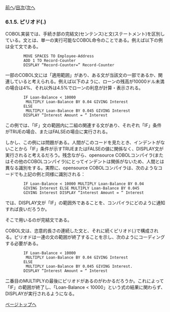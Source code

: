 <!--navi start1-->
[前へ](6-1-4-2.md)/[目次](https://momo2584.github.io/opensourcecobol.github.io/markdown/TOC.html)/[次へ](6-1-6.md)
<!--navi end1-->
### 6.1.5. ピリオド(.)

COBOL実装では、手続き部の完結文(センテンス)と文(ステートメント)を区別している。文とは、単一の実行可能なCOBOL命令のことである。例えば以下の例は全て文である。

```
        MOVE SPACES TO Employee-Address
        ADD 1 TO Record-Counter
        DISPLAY “Record-Counter=” Record-Counter
```

一部のCOBOL文には「適用範囲」があり、ある文が当該文の一部であるか、関連していると考えられる。例えば以下のように、ローンの残高が10000ドル未満の場合は4%、それ以外は4.5%でローンの利息が計算・表示される。

```
        IF Loan-Balance < 10000
         MULTIPLY Loan-Balance BY 0.04 GIVING Interest
        ELSE
         MULTIPLY Loan-Balance BY 0.045 GIVING Interest
        DISPLAY “Interest Amount = “ Interest
```

この例では、「IF」文の範囲内に二組の関連する文があり、それぞれ「IF」条件がTRUEの場合、またはFALSEの場合に実行される。

しかし、この例には問題がある。人間がこのコードを見たとき、インデントがないことから「IF」条件が示すTRUEまたはFALSEの値に関係なく、DISPLAY文が実行されると考えるだろう。残念ながら、opensource COBOLコンパイラ(またはその他のCOBOLコンパイラ)にとってインデントは関係がないため、人間とは異なる識別をする。実際に、opensource COBOLコンパイラは、次のようなコードでも上記の例と同様に識別される：

```
        IF Loan-Balance < 10000 MULTIPLY Loan-Balance BY 0.04
        GIVING Interest ELSE MULTIPLY Loan-Balance BY 0.045
        GIVING Interest DISPLAY “Interest Amount = “ Interest
```

では、DISPLAY文が「IF」の範囲外であることを、コンパイラにどのように通知すれば良いだろうか。

そこで用いるのが完結文である。

COBOL文は、恣意的長さの連続した文と、それに続くピリオド(.)で構成される。ピリオドは一連の文の範囲が終了することを示し、次のようにコーディングする必要がある。
```
        IF Loan-Balance < 10000
         MULTIPLY Loan-Balance BY 0.04 GIVING Interest
        ELSE
         MULTIPLY Loan-Balance BY 0.045 GIVING Interest.
        DISPLAY “Interest Amount = “ Interest
```

二番目のMULTIPLYの最後にピリオドがあるのがわかるだろうか。これによって「IF」の範囲が終了し、「Loan-Balance < 10000」という式の結果に関わらず、DISPLAYが実行されるようになる。

<!--navi start2-->

[ページトップへ](6-1-5.md)
<!--navi end2-->
